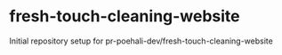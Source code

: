 # fresh-touch-cleaning-website

Initial repository setup for pr-poehali-dev/fresh-touch-cleaning-website